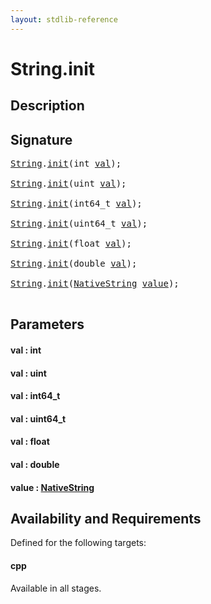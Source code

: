 ```yaml
---
layout: stdlib-reference
---
```


# String\.init

## Description





## Signature 

<pre>
<a href="index.html" class="code_type">String</a>.<a href="init.html">init</a>(<span class="code_keyword">int</span> <a href="init.html#decl-val" class="code_param">val</a>);

<a href="index.html" class="code_type">String</a>.<a href="init.html">init</a>(<span class="code_keyword">uint</span> <a href="init.html#decl-val" class="code_param">val</a>);

<a href="index.html" class="code_type">String</a>.<a href="init.html">init</a>(int64_t <a href="init.html#decl-val" class="code_param">val</a>);

<a href="index.html" class="code_type">String</a>.<a href="init.html">init</a>(uint64_t <a href="init.html#decl-val" class="code_param">val</a>);

<a href="index.html" class="code_type">String</a>.<a href="init.html">init</a>(<span class="code_keyword">float</span> <a href="init.html#decl-val" class="code_param">val</a>);

<a href="index.html" class="code_type">String</a>.<a href="init.html">init</a>(<span class="code_keyword">double</span> <a href="init.html#decl-val" class="code_param">val</a>);

<a href="index.html" class="code_type">String</a>.<a href="init.html">init</a>(<a href="index.html" class="code_type">NativeString</a> <a href="init.html#decl-value" class="code_param">value</a>);

</pre>

## Parameters

####  <a id="decl-val"></a>val  : int
####  <a id="decl-val"></a>val  : uint
####  <a id="decl-val"></a>val  : int64\_t
####  <a id="decl-val"></a>val  : uint64\_t
####  <a id="decl-val"></a>val  : float
####  <a id="decl-val"></a>val  : double
####  <a id="decl-value"></a>value  : [NativeString](../nativestring-06/index)

## Availability and Requirements

Defined for the following targets:

#### cpp
Available in all stages.



